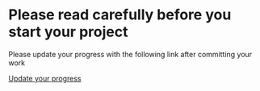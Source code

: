# Please read carefully before you start your project


Please update your progress with the following link after committing your work

[Update your progress](https://docs.google.com/spreadsheets/d/1ww62d_9E5t5ORJYdgjcrKXdeYJImhzPEZnMHVTBoCXU/edit?usp=sharing)
